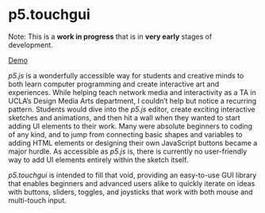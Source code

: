 # p5.touchgui

Note: This is a **work in progress** that is in **very early** stages of development.

[Demo](https://editor.p5js.org/L05/present/Q-mBZLfpQ)

*p5.js* is a wonderfully accessible way for students and creative minds to both learn computer programming and create interactive art and experiences. While helping teach network media and interactivity as a TA in UCLA’s Design Media Arts department, I couldn’t help but notice a recurring pattern. Students would dive into the *p5.js* editor, create exciting interactive sketches and animations, and then hit a wall when they wanted to start adding UI elements to their work. Many were absolute beginners to coding of any kind, and to jump from connecting basic shapes and variables to adding HTML elements or designing their own JavaScript buttons became a major hurdle. As accessible as *p5.js* is, there is currently no user-friendly way to add UI elements entirely within the sketch itself.

*p5.touchgui* is intended to fill that void, providing an easy-to-use GUI library that enables beginners and advanced users alike to quickly iterate on ideas with buttons, sliders, toggles, and joysticks that work with both mouse and multi-touch input.
